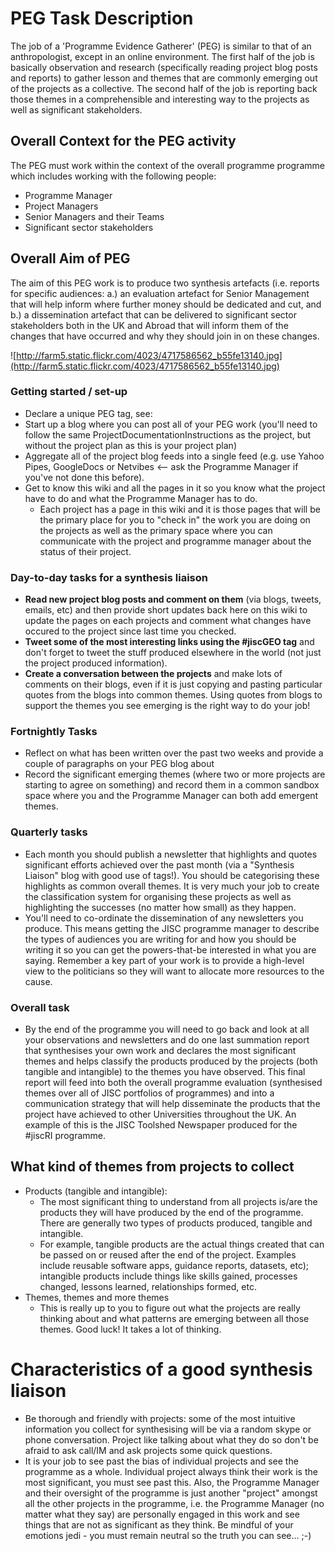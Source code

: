 # PEG Task Description #
The job of a 'Programme Evidence Gatherer' (PEG) is similar to that of an anthropologist, except in an online environment. The first half of the job is basically observation and research (specifically reading project blog posts and reports) to gather lesson and themes that are commonly emerging out of the projects as a collective.   The second half of the job is reporting back those themes in a comprehensible and interesting way to the projects as well as significant stakeholders.

## Overall Context for the PEG activity ##
The PEG must work within the context of the overall programme programme which includes working with the following people:

  * Programme Manager
  * Project Managers
  * Senior Managers and their Teams
  * Significant sector stakeholders

## Overall Aim of PEG ##
The aim of this PEG work is to produce two synthesis artefacts (i.e. reports for specific audiences: a.) an evaluation artefact for Senior Management that will help inform where further money should be dedicated and cut, and b.) a dissemination artefact that can be delivered to significant sector stakeholders both in the UK and Abroad that will inform them of the changes that have occurred and why they should join in on these changes.

![http://farm5.static.flickr.com/4023/4717586562_b55fe13140.jpg](http://farm5.static.flickr.com/4023/4717586562_b55fe13140.jpg)

### Getting started / set-up ###
  * Declare a unique PEG tag, see:
  * Start up a blog where you can post all of your PEG work (you'll need to follow the same ProjectDocumentationInstructions as the project, but without the project plan as this is your project plan)
  * Aggregate all of the project blog feeds into a single feed (e.g. use Yahoo Pipes, GoogleDocs or Netvibes <-- ask the Programme Manager if you've not done this before).
  * Get to know this wiki and all the pages in it so you know what the project have to do and what the Programme Manager has to do.
    * Each project has a page in this wiki and it is those pages that will be the primary place for you to "check in" the work you are doing on the projects as well as the primary space where you can communicate with the project and programme manager about the status of their project.

### Day-to-day tasks for a synthesis liaison ###
  * **Read new project blog posts and comment on them** (via blogs, tweets, emails, etc) and then provide short updates back here on this wiki to update the pages on each projects and comment what changes have occured to the project since last time you checked.
  * **Tweet some of the most interesting links using the #jiscGEO tag** and don't forget to tweet the stuff produced elsewhere in the world (not just the project produced information).
  * **Create a conversation between the projects** and make lots of comments on their blogs, even if it is just copying and pasting particular quotes from the blogs into common themes.  Using quotes from blogs to support the themes you see emerging is the right way to do your job!

### Fortnightly Tasks ###
  * Reflect on what has been written over the past two weeks and provide a couple of paragraphs on your PEG blog about
  * Record the significant emerging themes (where two or more projects are starting to agree on something) and record them in a common sandbox space where you and the Programme Manager can both add emergent themes.

### Quarterly tasks ###
  * Each month you should publish a newsletter that highlights and quotes significant efforts achieved over the past month (via a "Synthesis Liaison" blog with good use of tags!).  You should be categorising these highlights as common overall themes.  It is very much your job to create the classification system for organising these projects as well as highlighting the successes (no matter how small) as they happen.
  * You'll need to co-ordinate the dissemination of any newsletters you produce.  This means getting the JISC programme manager to describe the types of audiences you are writing for and how you should be writing it so you can get the powers-that-be interested in what you are saying.  Remember a key part of your work is to provide a high-level view to the politicians so they will want to allocate more resources to the cause.

### Overall task ###
  * By the end of the programme you will need to go back and look at all your observations and newsletters and do one last summation report that synthesises your own work and declares the most significant themes and helps classify the products produced by the projects (both tangible and intangible) to the themes you have observed.  This final report will feed into both the overall programme evaluation (synthesised themes over all of JISC portfolios of programmes) and into a communication strategy that will help disseminate the products that the project have achieved to other Universities throughout the UK.  An example of this is the JISC Toolshed Newspaper produced for the #jiscRI programme.

## What kind of themes from projects to collect ##
  * Products (tangible and intangible):
    * The most significant thing to understand from all projects is/are the products they will have produced by the end of the programme.  There are generally two types of products produced, tangible and intangible.
    * For example, tangible products are the actual things created that can be passed on or reused after the end of the project.  Examples include reusable software apps, guidance reports, datasets, etc); intangible products include things like skills gained, processes changed, lessons learned, relationships formed, etc.
  * Themes, themes and more themes
    * This is really up to you to figure out what the projects are really thinking about and what patterns are emerging between all those themes.  Good luck!  It takes a lot of thinking.

# Characteristics of a good synthesis liaison #
  * Be thorough and friendly with projects: some of the most intuitive information you collect for synthesising will be via a random skype or phone conversation.  Project like talking about what they do so don't be afraid to ask call/IM and ask projects some quick questions.
  * It is your job to see past the bias of individual projects and see the programme as a whole.  Individual project always think their work is the most significant, you must see past this. Also, the Programme Manager and their oversight of the programme is just another "project" amongst all the other projects in the programme, i.e. the Programme Manager (no matter what they say) are personally engaged in this work and see things that are not as significant as they think.  Be mindful of your emotions jedi - you must remain neutral so the truth you can see... ;-)